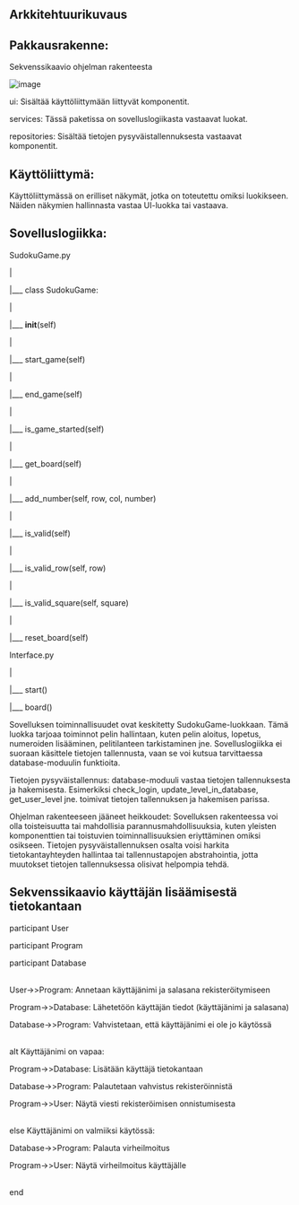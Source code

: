 ## Arkkitehtuurikuvaus

## Pakkausrakenne:

Sekvenssikaavio ohjelman rakenteesta

![image](https://github.com/EmilVisuri/ot-harjoitustyo/assets/156796516/8d083854-a547-48c8-bfdf-7bb649695866)

ui: Sisältää käyttöliittymään liittyvät komponentit.

services: Tässä paketissa on sovelluslogiikasta vastaavat luokat.

repositories: Sisältää tietojen pysyväistallennuksesta vastaavat komponentit.

## Käyttöliittymä:
Käyttöliittymässä on erilliset näkymät, jotka on toteutettu omiksi luokikseen.
Näiden näkymien hallinnasta vastaa UI-luokka tai vastaava.

## Sovelluslogiikka:
SudokuGame.py

|

|___ class SudokuGame:

|    

|___ __init__(self)

|    

|___ start_game(self)

|  

|___ end_game(self)

|    

|___ is_game_started(self)

|     

|___ get_board(self)

|    

|___ add_number(self, row, col, number)

|   

|___ is_valid(self)

|   

|___ is_valid_row(self, row)

|    

|___ is_valid_square(self, square)

|  

|___ reset_board(self)

Interface.py

|

|___ start()

|___ board()


Sovelluksen toiminnallisuudet ovat keskitetty SudokuGame-luokkaan.
Tämä luokka tarjoaa toiminnot pelin hallintaan, kuten pelin aloitus, lopetus, numeroiden lisääminen, pelitilanteen tarkistaminen jne.
Sovelluslogiikka ei suoraan käsittele tietojen tallennusta, vaan se voi kutsua tarvittaessa database-moduulin funktioita.

Tietojen pysyväistallennus:
database-moduuli vastaa tietojen tallennuksesta ja hakemisesta.
Esimerkiksi check_login, update_level_in_database, get_user_level jne. toimivat tietojen tallennuksen ja hakemisen parissa.

Ohjelman rakenteeseen jääneet heikkoudet:
Sovelluksen rakenteessa voi olla toisteisuutta tai mahdollisia parannusmahdollisuuksia, kuten yleisten komponenttien tai toistuvien toiminnallisuuksien eriyttäminen omiksi osikseen.
Tietojen pysyväistallennuksen osalta voisi harkita tietokantayhteyden hallintaa tai tallennustapojen abstrahointia, jotta muutokset tietojen tallennuksessa olisivat helpompia tehdä.

## Sekvenssikaavio käyttäjän lisäämisestä tietokantaan

participant User

participant Program

participant Database

<br>
User->>Program: Annetaan käyttäjänimi ja salasana rekisteröitymiseen

Program->>Database: Lähetetöön käyttäjän tiedot (käyttäjänimi ja salasana)

Database->>Program: Vahvistetaan, että käyttäjänimi ei ole jo käytössä


<br>
alt Käyttäjänimi on vapaa:

Program->>Database: Lisätään käyttäjä tietokantaan
    
Database->>Program: Palautetaan vahvistus rekisteröinnistä
    
Program->>User: Näytä viesti rekisteröimisen onnistumisesta
  

<br>
else Käyttäjänimi on valmiiksi käytössä:

Database->>Program: Palauta virheilmoitus
    
Program->>User: Näytä virheilmoitus käyttäjälle
     
<br>  
end
